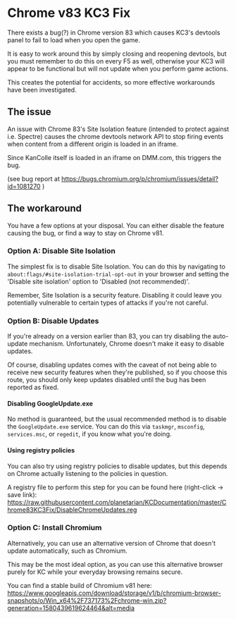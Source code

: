 # Chrome v83 KC3 Fix
There exists a bug(?) in Chrome version 83 which causes KC3's devtools panel to fail to load when you open the game.

It is easy to work around this by simply closing and reopening devtools, but you must remember to do this on every F5 as well, otherwise your KC3 will appear to be functional but will not update when you perform game actions.

This creates the potential for accidents, so more effective workarounds have been investigated.

## The issue

An issue with Chrome 83's Site Isolation feature (intended to protect against i.e. Spectre) causes the chrome devtools network API to stop firing events when content from a different origin is loaded in an iframe.

Since KanColle itself is loaded in an iframe on DMM.com, this triggers the bug.

(see bug report at https://bugs.chromium.org/p/chromium/issues/detail?id=1081270 )

## The workaround

You have a few options at your disposal. You can either disable the feature causing the bug, or find a way to stay on Chrome v81.

### Option A: Disable Site Isolation
The simplest fix is to disable Site Isolation. You can do this by navigating to `about:flags/#site-isolation-trial-opt-out` in your browser and setting the 'Disable site isolation' option to 'Disabled (not recommended)'.

Remember, Site Isolation is a security feature. Disabling it could leave you potentially vulnerable to certain types of attacks if you're not careful.

### Option B: Disable Updates
If you're already on a version earlier than 83, you can try disabling the auto-update mechanism. Unfortunately, Chrome doesn't make it easy to disable updates.

Of course, disabling updates comes with the caveat of not being able to receive new security features when they're published, so if you choose this route, you should only keep updates disabled until the bug has been reported as fixed.

#### Disabling GoogleUpdate.exe
No method is guaranteed, but the usual recommended method is to disable the `GoogleUpdate.exe` service. You can do this via `taskmgr`, `msconfig`, `services.msc`, or `regedit`, if you know what you're doing.

#### Using registry policies
You can also try using registry policies to disable updates, but this depends on Chrome actually listening to the policies in question.

A registry file to perform this step for you can be found here (right-click -> save link):
https://raw.githubusercontent.com/planetarian/KCDocumentation/master/Chrome83KC3Fix/DisableChromeUpdates.reg

### Option C: Install Chromium
Alternatively, you can use an alternative version of Chrome that doesn't update automatically, such as Chromium.

This may be the most ideal option, as you can use this alternative browser purely for KC while your everyday browsing remains secure.

You can find a stable build of Chromium v81 here: https://www.googleapis.com/download/storage/v1/b/chromium-browser-snapshots/o/Win_x64%2F737173%2Fchrome-win.zip?generation=1580439619624464&alt=media
